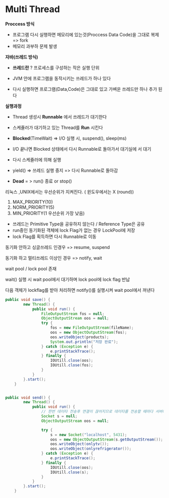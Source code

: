# Multi Thread

**Proccess 방식**

* 프로그램 다시 실행하면 메모리에 있는것(Proccess Data Code)을 그대로 복제 => fork
* 메모리 과부하 문제 발생

**자바(쓰레드 방식)**

* **쓰레드란** ? 프로세스를 구성하는 작은 실행 단위

* JVM 안에 프로그램을 동작시키는 쓰레드가 하나 있다
* 다시 실행하면 프로그램(Data,Code)은 그대로 있고 가벼운 쓰레드만 하나 추가 된다

**실행과정**

* Thread 생성시 **Runnable** 에서 쓰레드가 대기한다

* 스케쥴러가 대기하고 있는 Thread를 **Run** 시킨다
* **Blocked**(TimeWait) => I/O 실행 시, suspend(), sleep(ms)
* I/O 끝나면 Blocked 상태에서 다시 Runnable로 돌아가서 대기실에 서 대기
* 다시 스케쥴러에 의해 실행 
* yield() => 쓰레드 실행 중지 => 다시 Runnable로 돌아감
* **Dead** = > run() 종료 or stop()

리눅스 ,UNIX에서는 우선순위가 지켜진다. ( 윈도우에서는 X (round))

1. MAX_PRIORITY(10)
2. NORM_PRIORITY(5)
3. MIN_PRIORITY(1 우선순위 가장 낮음)

* 쓰레드는 Primitive Type을 공유하지 않는다 / Reference Type은 공유
* run중인 동기화된 객체에 lock Flag가 없는 경우 LockPool에 저장
* lock Flag를 획득하면 다시 Runnable로 이동

동기화 안하고 싱글쓰레드 인경우 => resume, suspend

동기화 하고 멀티쓰레드 이상인 경우 => notify, wait

wait pool / lock pool 존재

wait() 실행 시 wait pool에서 대기하며 lock pool에 lock flag 반납 

다음 객체가 lockflag를 받아 처리하면 notify()를 실행시켜 wait pool에서 꺼낸다

```java
public void save() {
		new Thread() {
			public void run() {
				FileOutputStream fos = null;
				ObjectOutputStream oos = null;
				try {
					fos = new FileOutputStream(fileName);
					oos = new ObjectOutputStream(fos);
					oos.writeObject(products);
					System.out.println("저장 완료");
				} catch (Exception e) {
					e.printStackTrace();
				} finally {
					IOUtill.close(oos);
					IOUtill.close(fos);
				}
			}
		}.start();
	}


public void send() {
		new Thread() {
			public void run() {
				// 한번 데이타 전송후 연결이 끊어지므로 데이타를 전송할 때마다 서버에 연결 시도
				Socket s = null;
				ObjectOutputStream oos = null;

				try {
					s = new Socket("localhost", 5431);
					oos = new ObjectOutputStream(s.getOutputStream());
					oos.writeObject(onlytv());
					oos.writeObject(onlyrefrigerator());
				} catch (Exception e) {
					e.printStackTrace();
				} finally {
					IOUtill.close(oos);
					IOUtill.close(s);
				}
			}
		}.start();
	}


```

